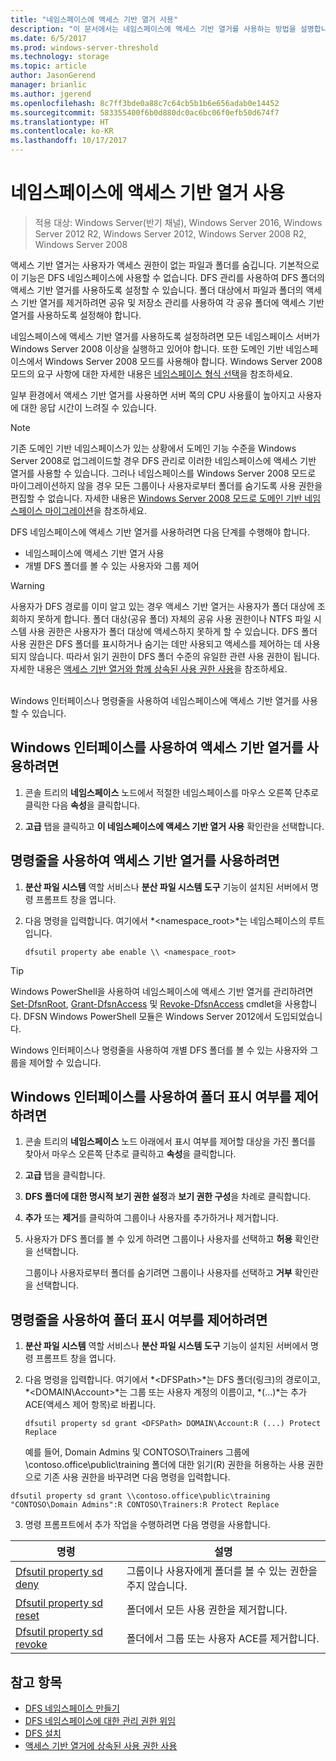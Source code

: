 ```yaml
---
title: "네임스페이스에 액세스 기반 열거 사용"
description: "이 문서에서는 네임스페이스에 액세스 기반 열거를 사용하는 방법을 설명합니다."
ms.date: 6/5/2017
ms.prod: windows-server-threshold
ms.technology: storage
ms.topic: article
author: JasonGerend
manager: brianlic
ms.author: jgerend
ms.openlocfilehash: 8c7ff3bde0a88c7c64cb5b1b6e656adab0e14452
ms.sourcegitcommit: 583355400f6b0d880dc0ac6bc06f0efb50d674f7
ms.translationtype: HT
ms.contentlocale: ko-KR
ms.lasthandoff: 10/17/2017
---
```

# <a name="enable-access-based-enumeration-on-a-namespace"></a>네임스페이스에 액세스 기반 열거 사용

> 적용 대상: Windows Server(반기 채널), Windows Server 2016, Windows Server 2012 R2, Windows Server 2012, Windows Server 2008 R2, Windows Server 2008

액세스 기반 열거는 사용자가 액세스 권한이 없는 파일과 폴더를 숨깁니다. 기본적으로 이 기능은 DFS 네임스페이스에 사용할 수 없습니다. DFS 관리를 사용하여 DFS 폴더의 액세스 기반 열거를 사용하도록 설정할 수 있습니다. 폴더 대상에서 파일과 폴더의 액세스 기반 열거를 제거하려면 공유 및 저장소 관리를 사용하여 각 공유 폴더에 액세스 기반 열거를 사용하도록 설정해야 합니다.

네임스페이스에 액세스 기반 열거를 사용하도록 설정하려면 모든 네임스페이스 서버가 Windows Server 2008 이상을 실행하고 있어야 합니다. 또한 도메인 기반 네임스페이스에서 Windows Server 2008 모드를 사용해야 합니다. Windows Server 2008 모드의 요구 사항에 대한 자세한 내용은 [네임스페이스 형식 선택](choose-a-namespace-type.md)을 참조하세요.

일부 환경에서 액세스 기반 열거를 사용하면 서버 쪽의 CPU 사용률이 높아지고 사용자에 대한 응답 시간이 느려질 수 있습니다.

> [!NOTE]
> 기존 도메인 기반 네임스페이스가 있는 상황에서 도메인 기능 수준을 Windows Server 2008로 업그레이드할 경우 DFS 관리로 이러한 네임스페이스에 액세스 기반 열거를 사용할 수 있습니다. 그러나 네임스페이스를 Windows Server 2008 모드로 마이그레이션하지 않을 경우 모든 그룹이나 사용자로부터 폴더를 숨기도록 사용 권한을 편집할 수 없습니다. 자세한 내용은 [Windows Server 2008 모드로 도메인 기반 네임스페이스 마이그레이션](migrate-a-domain-based-namespace-to-windows-server-2008-mode.md)을 참조하세요.


DFS 네임스페이스에 액세스 기반 열거를 사용하려면 다음 단계를 수행해야 합니다.

-   네임스페이스에 액세스 기반 열거 사용
-   개별 DFS 폴더를 볼 수 있는 사용자와 그룹 제어


> [!WARNING]
> 사용자가 DFS 경로를 이미 알고 있는 경우 액세스 기반 열거는 사용자가 폴더 대상에 조회하지 못하게 합니다. 폴더 대상(공유 폴더) 자체의 공유 사용 권한이나 NTFS 파일 시스템 사용 권한은 사용자가 폴더 대상에 액세스하지 못하게 할 수 있습니다. DFS 폴더 사용 권한은 DFS 폴더를 표시하거나 숨기는 데만 사용되고 액세스를 제어하는 데 사용되지 않습니다. 따라서 읽기 권한이 DFS 폴더 수준의 유일한 관련 사용 권한이 됩니다. 자세한 내용은 [액세스 기반 열거와 함께 상속된 사용 권한 사용](https://technet.microsoft.com/library/dd834874(v=ws.11).aspx)을 참조하세요.

<br />
Windows 인터페이스나 명령줄을 사용하여 네임스페이스에 액세스 기반 열거를 사용할 수 있습니다.

## <a name="to-enable-access-based-enumeration-by-using-the-windows-interface"></a>Windows 인터페이스를 사용하여 액세스 기반 열거를 사용하려면

1.  콘솔 트리의 **네임스페이스** 노드에서 적절한 네임스페이스를 마우스 오른쪽 단추로 클릭한 다음 **속성**을 클릭합니다.

2.  **고급** 탭을 클릭하고 **이 네임스페이스에 액세스 기반 열거 사용** 확인란을 선택합니다.

## <a name="to-enable-access-based-enumeration-by-using-a-command-line"></a>명령줄을 사용하여 액세스 기반 열거를 사용하려면

1.  **분산 파일 시스템** 역할 서비스나 **분산 파일 시스템 도구** 기능이 설치된 서버에서 명령 프롬프트 창을 엽니다.

2.  다음 명령을 입력합니다. 여기에서 *<namespace\_root>*는 네임스페이스의 루트입니다.

    ```  
    dfsutil property abe enable \\ <namespace_root>
    ```

> [!TIP]
> Windows PowerShell을 사용하여 네임스페이스에 액세스 기반 열거를 관리하려면 [Set-DfsnRoot](https://technet.microsoft.com/library/jj884281.aspx), [Grant-DfsnAccess](https://technet.microsoft.com/library/jj884272.aspx) 및 [Revoke-DfsnAccess](https://technet.microsoft.com/library/jj884273.aspx) cmdlet을 사용합니다. DFSN Windows PowerShell 모듈은 Windows Server 2012에서 도입되었습니다.

Windows 인터페이스나 명령줄을 사용하여 개별 DFS 폴더를 볼 수 있는 사용자와 그룹을 제어할 수 있습니다.

## <a name="to-control-folder-visibility-by-using-the-windows-interface"></a>Windows 인터페이스를 사용하여 폴더 표시 여부를 제어하려면

1.  콘솔 트리의 **네임스페이스** 노드 아래에서 표시 여부를 제어할 대상을 가진 폴더를 찾아서 마우스 오른쪽 단추로 클릭하고 **속성**을 클릭합니다.

2.  **고급** 탭을 클릭합니다.

3.  **DFS 폴더에 대한 명시적 보기 권한 설정**과 **보기 권한 구성**을 차례로 클릭합니다.

4.  **추가** 또는 **제거**를 클릭하여 그룹이나 사용자를 추가하거나 제거합니다.

5.  사용자가 DFS 폴더를 볼 수 있게 하려면 그룹이나 사용자를 선택하고 **허용** 확인란을 선택합니다.

    그룹이나 사용자로부터 폴더를 숨기려면 그룹이나 사용자를 선택하고 **거부** 확인란을 선택합니다.

## <a name="to-control-folder-visibility-by-using-a-command-line"></a>명령줄을 사용하여 폴더 표시 여부를 제어하려면

1.  **분산 파일 시스템** 역할 서비스나 **분산 파일 시스템 도구** 기능이 설치된 서버에서 명령 프롬프트 창을 엽니다.

2.  다음 명령을 입력합니다. 여기에서 *&lt;DFSPath&gt;*는 DFS 폴더(링크)의 경로이고, *<DOMAIN\\Account>*는 그룹 또는 사용자 계정의 이름이고, *(...)*는 추가 ACE(액세스 제어 항목)로 바뀝니다.

    ```
    dfsutil property sd grant <DFSPath> DOMAIN\Account:R (...) Protect Replace
    ```

    예를 들어, Domain Admins 및 CONTOSO\\Trainers 그룹에 \\contoso.office\public\training 폴더에 대한 읽기(R) 권한을 허용하는 사용 권한으로 기존 사용 권한을 바꾸려면 다음 명령을 입력합니다.

   ```
   dfsutil property sd grant \\contoso.office\public\training "CONTOSO\Domain Admins":R CONTOSO\Trainers:R Protect Replace 
   ```

3. 명령 프롬프트에서 추가 작업을 수행하려면 다음 명령을 사용합니다.


| 명령 | 설명 |
|---|---|
|[Dfsutil property sd deny](https://msdn.microsoft.com/library/dd759150(v=ws.11).aspx)|그룹이나 사용자에게 폴더를 볼 수 있는 권한을 주지 않습니다.|
|[Dfsutil property sd reset](https://msdn.microsoft.com/library/dd759150(v=ws.11).aspx) |폴더에서 모든 사용 권한을 제거합니다.|
|[Dfsutil property sd revoke](https://msdn.microsoft.com/library/dd759150(v=ws.11).aspx)| 폴더에서 그룹 또는 사용자 ACE를 제거합니다. |

## <a name="see-also"></a>참고 항목

-   [DFS 네임스페이스 만들기](create-a-dfs-namespace.md)
-   [DFS 네임스페이스에 대한 관리 권한 위임](delegate-management-permissions-for-dfs-namespaces.md)
-   [DFS 설치](https://technet.microsoft.com/library/cc731089(v=ws.11).aspx)
-   [액세스 기반 열거에 상속된 사용 권한 사용](using-inherited-permissions-with-access-based-enumeration.md)